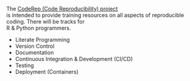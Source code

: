The [CodeRep (Code Reproducibility) project](https://elixir-europe-training.github.io/CodeReproducibility/)   
is intended to provide training resources on all aspects of reproducible coding. There will be tracks for  
R & Python programmers.      

- Literate Programming   
- Version Control   
- Documentation   
- Continuous Integration & Development (CI/CD)   
- Testing  
- Deployment (Containers)  

